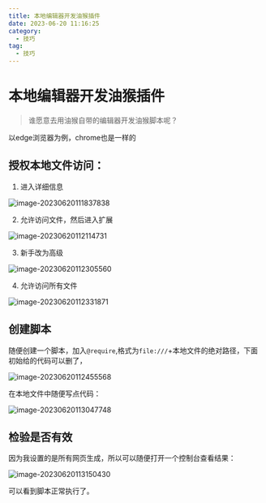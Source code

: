```yaml
---
title: 本地编辑器开发油猴插件
date: 2023-06-20 11:16:25
category: 
  - 技巧
tag:
  - 技巧
---
```


# 本地编辑器开发油猴插件

> 谁愿意去用油猴自带的编辑器开发油猴脚本呢？

以edge浏览器为例，chrome也是一样的

## 授权本地文件访问：

1. 进入详细信息

![image-20230620111837838](https://cdn.jsdelivr.net/gh/yunfeidog/picture-bed@main/img/202306201118880.png)

2. 允许访问文件，然后进入扩展

![image-20230620112114731](https://cdn.jsdelivr.net/gh/yunfeidog/picture-bed@main/img/202306201121756.png)

3. 新手改为高级

![image-20230620112305560](https://cdn.jsdelivr.net/gh/yunfeidog/picture-bed@main/img/202306201123583.png)

4. 允许访问所有文件

![image-20230620112331871](https://cdn.jsdelivr.net/gh/yunfeidog/picture-bed@main/img/202306201123895.png)

## 创建脚本

随便创建一个脚本，加入`@require`,格式为`file:///`+本地文件的绝对路径，下面初始给的代码可以删了，

![image-20230620112455568](https://cdn.jsdelivr.net/gh/yunfeidog/picture-bed@main/img/202306201124590.png)

在本地文件中随便写点代码：

![image-20230620113047748](https://cdn.jsdelivr.net/gh/yunfeidog/picture-bed@main/img/202306201130791.png)

## 检验是否有效

因为我设置的是所有网页生成，所以可以随便打开一个控制台查看结果：

![image-20230620113150430](https://cdn.jsdelivr.net/gh/yunfeidog/picture-bed@main/img/202306201131468.png)

可以看到脚本正常执行了。
